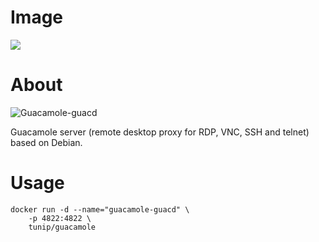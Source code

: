 # Image
[![](https://images.microbadger.com/badges/image/tunip/guacamole-guacd.svg)](https://microbadger.com/images/tunip/guacamole-guacd "Get your own image badge on microbadger.com")

# About
![Guacamole-guacd](https://github.com/tunip/docker-guacamole-guacd/raw/master/guacamole-guacd.png)

Guacamole server (remote desktop proxy for RDP, VNC, SSH and telnet) based on Debian.

# Usage
```
docker run -d --name="guacamole-guacd" \
    -p 4822:4822 \
    tunip/guacamole
```
